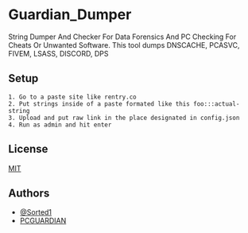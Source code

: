 # Guardian_Dumper
String Dumper And Checker For Data Forensics And PC Checking For Cheats Or Unwanted Software.
This tool dumps DNSCACHE, PCASVC, FIVEM, LSASS, DISCORD, DPS

## Setup
    1. Go to a paste site like rentry.co
    2. Put strings inside of a paste formated like this foo:::actual-string 
    3. Upload and put raw link in the place designated in config.json
    4. Run as admin and hit enter
## License

[MIT](https://choosealicense.com/licenses/mit/)


## Authors

- [@Sorted1](https://www.github.com/sorted1)
- [PCGUARDIAN](https://pcguardian.xyz)

